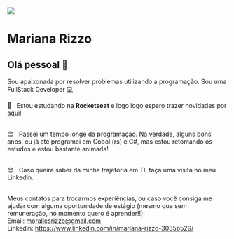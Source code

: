 <img width="auto" src="https://github.com/tgmarinho/tgmarinho/blob/master/banner.png">


# Mariana Rizzo

## Olá pessoal 👋
Sou apaixonada por resolver problemas utilizando a programação.
Sou uma FullStack Developer :computer:

 :rocket:  &nbsp; Estou estudando na **Rocketseat** e logo logo espero trazer novidades por aqui!
 
 <br/> :blush: &nbsp; Passei um tempo longe da programação. Na verdade, alguns bons anos, eu já até programei em Cobol (rs) e C#, mas estou retomando os estudos e estou bastante animada! 
 
  <br/> :blush: &nbsp; Caso queira saber da minha trajetória em TI, faça uma visita no meu Linkedin. 
  
 <br/> Meus contatos para trocarmos experiências, ou caso você consiga me ajudar com alguma oportunidade de estágio (mesmo que sem remuneração, no momento quero é aprender!!):
 <br/> Email: morallesrizzo@gmail.com
 <br/> Linkedin: https://www.linkedin.com/in/mariana-rizzo-3035b529/

 



 <!--
 <br/> :purple_heart: &nbsp; Buscando colaborar com projetos em Front-end usando React
 <br/> :blush: &nbsp; Posso te ajudar com CSS Grid Layout e Flexbox
 <br/> :computer: &nbsp; Minha stack: ReactJS, Node.js, React Native & Typescript
 <br/> 💬  &nbsp; Sobre mim: Curto tecnologias, games CS:GO, LoL e seriados no Netflix
 <br/> :email: &nbsp; Entre em contato comigo: [![Linkedin Badge](https://img.shields.io/badge/-ThiagoMarinho-blue?style=flat-square&logo=Linkedin&logoColor=white&link=https://www.linkedin.com/in/tgmarinho/)](https://www.linkedin.com/in/tgmarinho/) 
| 
[![Gmail Badge](https://img.shields.io/badge/-tgmarinho@gmail.com-c14438?style=flat-square&logo=Gmail&logoColor=white&link=mailto:tgmarinho@gmail.com)](mailto:tgmarinho@gmail.com)
-->
